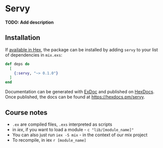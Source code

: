 # Servy

**TODO: Add description**

## Installation

If [available in Hex](https://hex.pm/docs/publish), the package can be installed
by adding `servy` to your list of dependencies in `mix.exs`:

```elixir
def deps do
  [
    {:servy, "~> 0.1.0"}
  ]
end
```

Documentation can be generated with [ExDoc](https://github.com/elixir-lang/ex_doc)
and published on [HexDocs](https://hexdocs.pm). Once published, the docs can
be found at <https://hexdocs.pm/servy>.

## Course notes

- `.ex` are compiled files, `.exs` interpreted as scripts
- in *iex*, if you want to load a module - `c "lib/[module_name]"`
- You can also just run `iex -S mix` - in the context of our mix project
- To recompile, in iex `r [module_name]`
